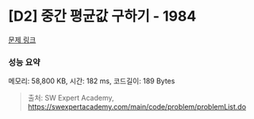 # [D2] 중간 평균값 구하기 - 1984 

[문제 링크](https://swexpertacademy.com/main/code/problem/problemDetail.do?contestProbId=AV5Pw_-KAdcDFAUq) 

### 성능 요약

메모리: 58,800 KB, 시간: 182 ms, 코드길이: 189 Bytes



> 출처: SW Expert Academy, https://swexpertacademy.com/main/code/problem/problemList.do